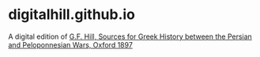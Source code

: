 # digitalhill.github.io
A digital edition of [G.F. Hill, Sources for Greek History between the Persian and Peloponnesian Wars, Oxford 1897](https://archive.org/details/sourcesforgreekh00hilluoft)
